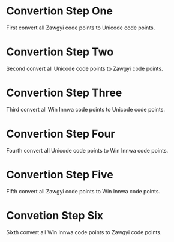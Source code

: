 # Convertion Step One
First convert all Zawgyi code points to Unicode code points.

# Convertion Step Two
Second convert all Unicode code points to Zawgyi code points.

# Convertion Step Three
Third convert all Win Innwa code points to Unicode code points.

# Convertion Step Four
Fourth convert all Unicode code points to Win Innwa code points.

# Convertion Step Five
Fifth convert all Zawgyi code points to Win Innwa code points.

# Convetion Step Six
Sixth convert all Win Innwa code points to Zawgyi code points.
